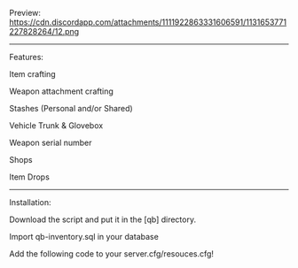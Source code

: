 
Preview: https://cdn.discordapp.com/attachments/1111922863331606591/1131653771227828264/12.png

-----------------------------------------------
Features:

Item crafting

Weapon attachment crafting

Stashes (Personal and/or Shared)

Vehicle Trunk & Glovebox

Weapon serial number

Shops

Item Drops


------------------------------------------------


Installation:

Download the script and put it in the [qb] directory.

Import qb-inventory.sql in your database

Add the following code to your server.cfg/resouces.cfg!


